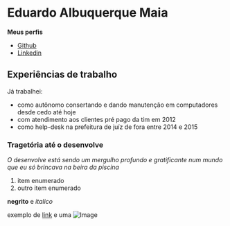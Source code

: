 # Eduardo Albuquerque Maia

**Meus perfis**

- [Github](https://github.com/EduTecSol)
- [Linkedin](https://www.linkedin.com/in/eduardo-albuquerque-70b58822b)

## Experiências de trabalho

Já trabalhei:

- como autônomo consertando e dando manutenção em computadores desde cedo até hoje
- com atendimento aos clientes pré pago da tim em 2012
- como help-desk na prefeitura de juíz de fora entre 2014 e 2015

### Tragetória até o desenvolve

_O desenvolve está sendo um mergulho profundo e gratificante num mundo que eu só brincava na beira da piscina_

1. item enumerado
2. outro item enumerado

**negrito** e _italico_

exemplo de [link](url) e uma ![Image](src)


<!-- ### Jekyll Themes

Your Pages site will use the layout and styles from the Jekyll theme you have selected in your [repository settings](https://github.com/EduTecSol\\/edutecsol.github.io/settings/pages). The name of this theme is saved in the Jekyll `_config.yml` configuration file.

### Support or Contact

Having trouble with Pages? Check out our [documentation](https://docs.github.com/categories/github-pages-basics/) or [contact support](https://support.github.com/contact) and we’ll help you sort it out. -->
